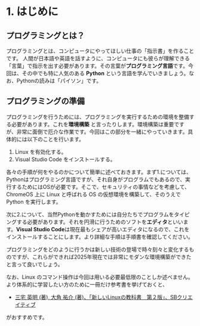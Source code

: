 # 1. はじめに

## プログラミングとは？
プログラミングとは、コンピュータにやってほしい仕事の「指示書」を作ることです。
人間が日本語や英語を話すように、コンピュータにも彼らが理解できる「言葉」で指示を出す必要があります。その言葉が**プログラミング言語**です。今回は、その中でも特に人気のある **Python** という言語を学んでいきましょう。なお、Pythonの読みは「パイソン」です。

## プログラミングの準備
プログラミングを行うためには、プログラミングを実行するための環境を整備する必要があります。これを**環境構築** と言ったりします。環境構築は重要ですが、非常に面倒で厄介な作業です。今回はこの部分を一緒にやっていきます。具体的には以下のことを行います。

1. Linux を有効化する。
2. Visual Studio Code をインストールする。

各々の手順が何をやるのかについて簡単に述べておきます。まず1.については、Pythonはプログラミング言語ですが、それ自身がプログラムでもあるので、実行するためにはOSが必要です。そこで、セキュリティの事情などを考慮して、ChromeOS 上に Linux と呼ばれる OS の仮想環境を構築して、そのうえで Python を実行します。

次に2.について、当然Pythonを動かすためには自分たちでプログラムをタイピングする必要があります。それを円滑に行うためのソフトを**エディタ**といいます。**Visual Studio Code**は現在最もシェアが高いエディタになるので、これをインストールすることにします。より詳細な手順は手順書を確認してください。

プログラミングをどのように行うかは新しい技術の登場で時々刻々と変化するものですが、これらができれば2025年現在では非常にモダンな環境構築ができたと言って良いでしょう。

なお、Linux のコマンド操作は今回は用いる必要最低限のことしか述べません。より体系的に学習したい方のために一冊だけ参考書を挙げておくと、

- [三宅 英明 (著), 大角 祐介 (著)、「新しいLinuxの教科書　第２版」、SBクリエイティブ](https://www.sbcr.jp/product/4815624316/)

がおすすめです。
